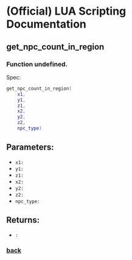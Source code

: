 
# (Official) LUA Scripting Documentation

## get_npc_count_in_region

### Function undefined.

Spec:
```lua
get_npc_count_in_region(
	x1,
	y1,
	z1,
	x2,
	y2,
	z2,
	npc_type)
```
## Parameters:
- `x1:` 
- `y1:` 
- `z1:` 
- `x2:` 
- `y2:` 
- `z2:` 
- `npc_type:` 

## Returns:
- `:` 

### [back](../other)
